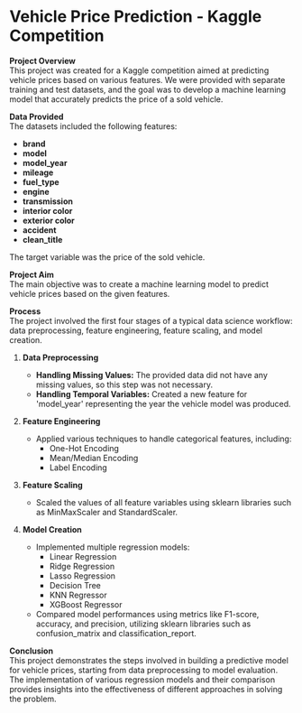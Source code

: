 # Vehicle Price Prediction - Kaggle Competition

**Project Overview**  
This project was created for a Kaggle competition aimed at predicting vehicle prices based on various features. We were provided with separate training and test datasets, and the goal was to develop a machine learning model that accurately predicts the price of a sold vehicle.

**Data Provided**  
The datasets included the following features:
- **brand**
- **model**
- **model_year**
- **mileage**
- **fuel_type**
- **engine**
- **transmission**
- **interior color**
- **exterior color**
- **accident**
- **clean_title**

The target variable was the price of the sold vehicle.

**Project Aim**  
The main objective was to create a machine learning model to predict vehicle prices based on the given features.

**Process**  
The project involved the first four stages of a typical data science workflow: data preprocessing, feature engineering, feature scaling, and model creation.

1. **Data Preprocessing**
   - **Handling Missing Values:** The provided data did not have any missing values, so this step was not necessary.
   - **Handling Temporal Variables:** Created a new feature for 'model_year' representing the year the vehicle model was produced.

2. **Feature Engineering**
   - Applied various techniques to handle categorical features, including:
     - One-Hot Encoding
     - Mean/Median Encoding
     - Label Encoding

3. **Feature Scaling**
   - Scaled the values of all feature variables using sklearn libraries such as MinMaxScaler and StandardScaler.

4. **Model Creation**
   - Implemented multiple regression models:
     - Linear Regression
     - Ridge Regression
     - Lasso Regression
     - Decision Tree
     - KNN Regressor
     - XGBoost Regressor
   - Compared model performances using metrics like F1-score, accuracy, and precision, utilizing sklearn libraries such as confusion_matrix and classification_report.

**Conclusion**  
This project demonstrates the steps involved in building a predictive model for vehicle prices, starting from data preprocessing to model evaluation. The implementation of various regression models and their comparison provides insights into the effectiveness of different approaches in solving the problem.
